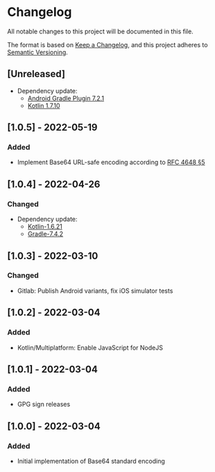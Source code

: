 # Changelog
All notable changes to this project will be documented in this file.

The format is based on [Keep a Changelog](https://keepachangelog.com/en/1.0.0/),
and this project adheres to [Semantic Versioning](https://semver.org/spec/v2.0.0.html).

## [Unreleased]
- Dependency update:
  - [Android Gradle Plugin 7.2.1](https://developer.android.com/studio/releases/gradle-plugin#7-2-0)
  - [Kotlin 1.7.10](https://github.com/JetBrains/kotlin/releases/tag/v1.7.10)

## [1.0.5] - 2022-05-19
### Added
- Implement Base64 URL-safe encoding according to [RFC 4648 §5](https://datatracker.ietf.org/doc/html/rfc4648#section-5)

## [1.0.4] - 2022-04-26
### Changed
- Dependency update:
  - [Kotlin-1.6.21](https://github.com/JetBrains/kotlin/releases/tag/v1.6.21)
  - [Gradle-7.4.2](https://docs.gradle.org/7.4.2/release-notes.html)

## [1.0.3] - 2022-03-10
### Changed
- Gitlab: Publish Android variants, fix iOS simulator tests

## [1.0.2] - 2022-03-04
### Added
- Kotlin/Multiplatform: Enable JavaScript for NodeJS

## [1.0.1] - 2022-03-04
### Added
- GPG sign releases

## [1.0.0] - 2022-03-04
### Added
- Initial implementation of Base64 standard encoding
